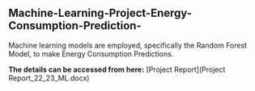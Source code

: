 ## Machine-Learning-Project-Energy-Consumption-Prediction-
Machine learning models are employed, specifically the Random Forest Model, to make Energy Consumption Predictions.


**The details can be accessed from here:** [Project Report](Project Report_22_23_ML.docx)

